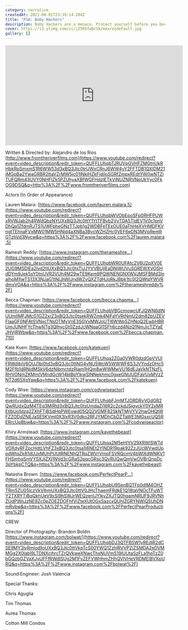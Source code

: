 ```yaml
---
category: narrative
createdAt: 2021-08-01T23:39:14.284Z
title: "PSA: Baby Hackers"
description: Baby Hackers are a menace. Protect yourself before you become a victim.
cover: https://i3.ytimg.com/vi/jZ5R5fwDrSk/maxresdefault.jpg
gallery: []
---
```

<div class="video-container"><iframe width="560" height="315" src="https://www.youtube.com/embed/jZ5R5fwDrSk?rel=0" title="YouTube video player" frameborder="0" allow="accelerometer; autoplay; clipboard-write; encrypted-media; gyroscope; picture-in-picture" allowfullscreen></iframe></div>

Written & Directed by: Alejandro de los Rios [http://www.fromtheriverfilms.com](https://www.youtube.com/redirect?event=video_description&redir_token=QUFFLUhqbTJRUVpGVHFZMGtnUkRHbkRpSmxmS1R6WW53d3xBQ3Jtc0trUWxCRnJ6WW4yY2FFTDB1QXlDM21jMGpBa2YwaGRBR2ItaVZrMW5jc01lNklHZkFjdjloSGRfZmpxREdtYW0wNTZiTUFQRm43UVY0NHFlZk5PZUhyaXBfWGFHdzlETkViNUZNRVNpUkYyc0FkOG9DSQ&q=http%3A%2F%2Fwww.fromtheriverfilms.com)

Actors (In Order of Appearance)

 Lauren Malara: [https://www.facebook.com/lauren.malara.5](https://www.youtube.com/redirect?event=video_description&redir_token=QUFFLUhqbWVObEpoSFp0RHFPUWxRVWJab2h4RWdQbzNYUXxBQ3Jtc0ttY1YtTFBvb2VvTDA5TldEV1V0c1pnVDhQa1ZfdmRJTS1UWFpheGNzTTJpb1g2WDBFeTExOUE0aThHeXVHMDFKVngtTEhnaFVxMW01MW5HNld4aXNBa3BycWZHZHc0VEF6eDN3MVpRemRGTzhVd3Nycw&q=https%3A%2F%2Fwww.facebook.com%2Flauren.malara.5)

Ramesh Reddy: [https://www.instagram.com/therameshre...](https://www.youtube.com/redirect?event=video_description&redir_token=QUFFLUhqbWR0UFAtc2V6U2pXV0E2UG9MSDlEa2lvd2tIUXxBQ3Jtc0tsTlJJYVVBUjlEaDNjWUVuSGREWXVOSHdDYm9Jek5sY0tnUVR2VUh4M29wTE9Kem9PQWNENGNXWVJMSFBMd3lnalhoM1lwTS13X3NJaG1tNlJhWlJndWZvQXZTdHJoRkJBbk1tc0l2QWtpYWVRdmxVOA&q=https%3A%2F%2Fwww.instagram.com%2Ftherameshreddy%2F) 

Becca Chapman: [https://www.facebook.com/becca.chapma...](https://www.youtube.com/redirect?event=video_description&redir_token=QUFFLUhqbVBGcmowcUFJQWN6dlNUUmlIMFJMcG1GZ2xrZ3xBQ3Jtc0tsekRWZmk4NlFaYVRtNmU2dm82bUZEVFlaaGF0NFAtSVNxcTNsOTMyVnE3SGVxMWJoUTl6WWp5ZHNoQ2EwbHBRUmJUNHFYcThwNTg3QlhycGt0ZzdJcWNqaGl1SFh6czd4NzQ1NmJicTZYaEJHVjRWbw&q=https%3A%2F%2Fwww.facebook.com%2Fbecca.chapman.710) 

Kate Kuen: [https://www.facebook.com/katekuen](https://www.youtube.com/redirect?event=video_description&redir_token=QUFFLUhqa2ZGa0VWR0dzdGpVVUlFRWdjbjV6OUJ1bi0td3xBQ3Jtc0ttNG4yNU5WcW5WWWF6S3JVYndzOHc5M2Ffb1dRNjdMSkV6dzNlbmctdzRjam1HQm8wWWMwVU16dEJaVkNTNzFLRHVONmZKMmlVMndGcW14blBpYlkwSlNNekhmc0gxeGNUUDFaVUxMVzZNT2d6SXpYaw&q=https%3A%2F%2Fwww.facebook.com%2Fkatekuen) 

Cody Wise: [https://www.instagram.com/codywiseactor](https://www.youtube.com/redirect?event=video_description&redir_token=QUFFLUhqbFJmMTJORDRyVGdGR2QwRUdxQzM4TEg3MlRtd3xBQ3Jtc0tsUmdaZi16R2c2ckdJSjgyckY0Y2xMREtlbUo1dzg2ZXhFTjBSdHpPWEowd05QQ2VGMF82SkNTMjVYV2hwOHQtWFZZODdZNEJaSE5KVmt0X3IxR3V0dko2RFJYMDhCbDZTaWE3MGsxcUQ5RERrcUpBbw&q=https%3A%2F%2Fwww.instagram.com%2Fcodywiseactor) 

Khiry Armstead: [https://www.instagram.com/kayethebeast](https://www.youtube.com/redirect?event=video_description&redir_token=QUFFLUhqa2M5eHlYV29XRWlSWTdVOXdyRFZpcHdtLVhFZ3xBQ3Jtc0tsa1l6NEt2YlNDR19pak92ZzJUcWVwdUppdWtqZk81dUJxMUhPUUtRNENhQTRqZWVrVmpFSVRQcmV4bWlXdWNKV1FHSmhqSmVYSXJjZXI1NVd3cGRaS2pqcGRsc3QyRUQwQmVwOVBrQnpDc3pYbkpCTQ&q=https%3A%2F%2Fwww.instagram.com%2Fkayethebeast) 

Natasha Brown: [https://www.facebook.com/PerfectPearP...](https://www.youtube.com/redirect?event=video_description&redir_token=QUFFLUhqbU9SenBQTFp0dlM4OHZTRm5ZU05lczVkVlhmUXxBQ3Jtc0ttV0JHcThaemFRdkE1Q18taVNOcTFuWTY2TXRYTjBqQkhUeV9xSl9hSWJrWEQzenlJYlkyZXJTQ0hqamNRUF9JRVNhZUdPWnJzNE9Zc0pZOEZDOFhfVjZteXUtOGxSazcxQUhIZGRYNWlQSUhDNmRvbw&q=https%3A%2F%2Fwww.facebook.com%2FPerfectPearProductions%2F) 

CREW: 

Director of Photography: Brandon Boldin [https://www.instagram.com/bolwat/](https://www.youtube.com/redirect?event=video_description&redir_token=QUFFLUhqbDJ3QTFBSW1yREdjR2dCSE9MY3lvRmlodlloUXxBQ3Jtc0ttVkpTcS00YWQ1ZzhlRVVPZjZSMDA2eDVMMGg2X0labl9LTDNXcjhrcTZrQVkweXNwcThxNUVmS19IUUtaSzFLa1hpTzZ0bGQzbGZVaXJyUFFfRWdISUg2M1FvZEFVWHhmZHhQVlVHeVRDMElBVXpURQ&q=https%3A%2F%2Fwww.instagram.com%2Fbolwat%2F) 

Sound Engineer: Josh Valencia 

Special Thanks: 

Chris Aguglia 

Tim Thomas 

Aurea Thomas 

Cotton Mill Condos